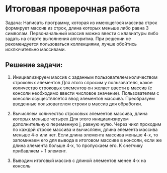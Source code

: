 # Итоговая проверочная работа


Задача: Написать программу, которая из имеющегося массива строк формирует массив из строк, длина которых меньше либо равна 3 символам. Первоначальный массив можно ввести с клавиатуры либо задать на старте выполнения алгоритма. При решении не рекомендуется пользоваться коллекциями, лучше обойтись исключительно массивами.

## Решение задачи:


1. Инициализируем массив с заданным пользователем количеством строковых элементов
Для этого спросим у пользователя, какое количество строковых элементов он желает ввести в массив (с консоли необходимо ввести числовое значение). Пользователем с консоли осуществляется ввод элементов массива. Преобразуем введенные пользователем строки в массив для обработки.

2. Вычисляем количество строковых элементов массива, длина которых меньше четырех
Для этого инициализируем дополнительную переменную j, равную нулю. Через чикл проходим по каждой строке массива и вычисляем, длина элемента массива меньше 4-х или нет. Если длина элемента массива меньше 4-х, то запоминаем его для вывода в итоговом массиве в консоли, если же длина элемента больше 4-х, то пропускаем его. К счетчику прибавляем + 1 элемент.

3. Выводим итоговый массив с длиной элементов менее 4-х на консоль
